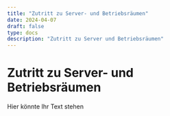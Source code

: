 ```yaml
---
title: "Zutritt zu Server- und Betriebsräumen"
date: 2024-04-07
draft: false
type: docs
description: "Zutritt zu Server und Betriebsräumen"
---
```


# Zutritt zu Server- und Betriebsräumen

Hier könnte Ihr Text stehen